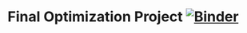 # Final Optimization Project [![Binder](https://mybinder.org/badge_logo.svg)](https://mybinder.org/v2/gh/pascualy/optimizationproject/main?filepath=index.ipynb)

